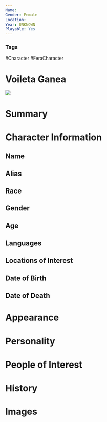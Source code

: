 ```yaml
---
Name: 
Gender: Female
Location: 
Year: UNKNOWN
Playable: Yes
---
```


### Tags
#Character #FeraCharacter 

# Voileta Ganea
![](FCylnO9WQAAU_q7.jpg)

# Summary


# Character Information

## Name

## Alias

## Race

## Gender

## Age

## Languages

## Locations of Interest

## Date of Birth

## Date of Death

# Appearance

# Personality

# People of Interest

# History

# Images
